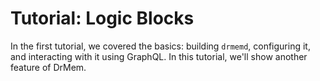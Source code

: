 # Tutorial: Logic Blocks

In the first tutorial, we covered the basics: building `drmemd`,
configuring it, and interacting with it using GraphQL. In this
tutorial, we'll show another feature of DrMem.
